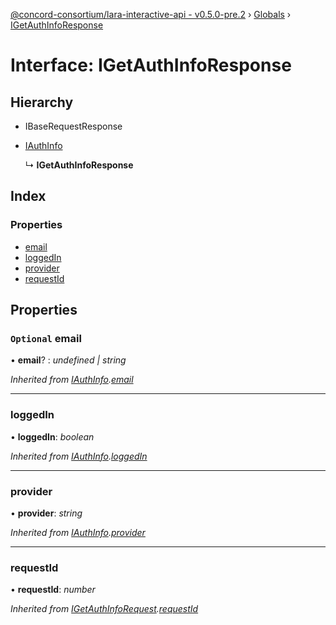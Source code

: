 [@concord-consortium/lara-interactive-api - v0.5.0-pre.2](../README.md) › [Globals](../globals.md) › [IGetAuthInfoResponse](igetauthinforesponse.md)

# Interface: IGetAuthInfoResponse

## Hierarchy

* IBaseRequestResponse

* [IAuthInfo](iauthinfo.md)

  ↳ **IGetAuthInfoResponse**

## Index

### Properties

* [email](igetauthinforesponse.md#optional-email)
* [loggedIn](igetauthinforesponse.md#loggedin)
* [provider](igetauthinforesponse.md#provider)
* [requestId](igetauthinforesponse.md#requestid)

## Properties

### `Optional` email

• **email**? : *undefined | string*

*Inherited from [IAuthInfo](iauthinfo.md).[email](iauthinfo.md#optional-email)*

___

###  loggedIn

• **loggedIn**: *boolean*

*Inherited from [IAuthInfo](iauthinfo.md).[loggedIn](iauthinfo.md#loggedin)*

___

###  provider

• **provider**: *string*

*Inherited from [IAuthInfo](iauthinfo.md).[provider](iauthinfo.md#provider)*

___

###  requestId

• **requestId**: *number*

*Inherited from [IGetAuthInfoRequest](igetauthinforequest.md).[requestId](igetauthinforequest.md#requestid)*
